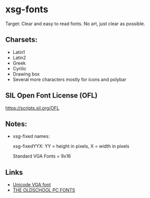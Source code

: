 # xsg-fonts

Target: Clear and easy to read fonts. No art, just clear as possible.

## Charsets:

* Latin1
* Latin2
* Greek
* Cyrilic
* Drawing box
* Several more characters mostly for icons and polybar

## SIL Open Font License (OFL)
https://scripts.sil.org/OFL

## Notes:

* xsg-fixed names:

	xsg-fixedYYX:
	YY = height in pixels, X  = width in pixels

	Standard VGA Fonts = 9x16

## Links
* [Unicode VGA font](http://www.inp.nsk.su/~bolkhov/files/fonts/univga/)
* [THE OLDSCHOOL PC FONTS](https://int10h.org/oldschool-pc-fonts/fontlist/)
